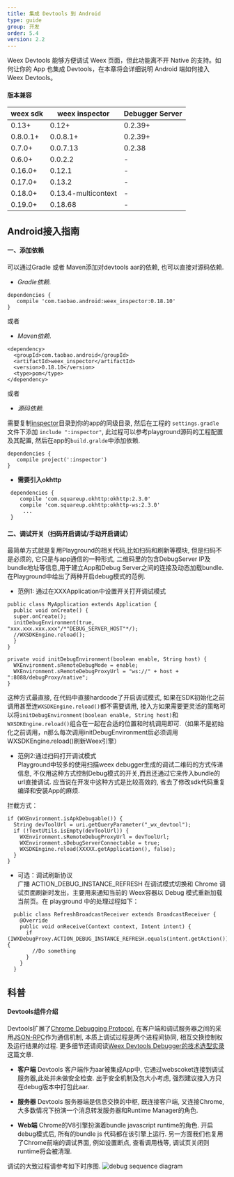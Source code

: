 ```yaml
---
title: 集成 Devtools 到 Android
type: guide
group: 开发
order: 5.4
version: 2.2
---
```


<!-- toc -->

Weex Devtools 能够方便调试 Weex 页面，但此功能离不开 Native 的支持。如何让你的 App 也集成 Devtools，在本章将会详细说明 Android 端如何接入 Weex Devtools。

#### 版本兼容

| weex sdk | weex inspector | Debugger Server |
|----------|----------------|-----------------|
| 0.13+    | 0.12+          | 0.2.39+         |
| 0.8.0.1+ | 0.0.8.1+       | 0.2.39+         |
| 0.7.0+   | 0.0.7.13       | 0.2.38          |
| 0.6.0+   | 0.0.2.2        | -               |
| 0.16.0+  | 0.12.1         | -               |
| 0.17.0+  | 0.13.2         | -               |
| 0.18.0+  | 0.13.4-multicontext | -               |
| 0.19.0+  | 0.18.68        | -               |

## Android接入指南

#### 一、添加依赖
可以通过Gradle 或者 Maven添加对devtools aar的依赖, 也可以直接对源码依赖.

  * *Gradle依赖*.
  ```
  dependencies {
     compile 'com.taobao.android:weex_inspector:0.18.10'
  }
  ```
  
  或者
  * *Maven依赖*.
  ```
  <dependency>
    <groupId>com.taobao.android</groupId>
    <artifactId>weex_inspector</artifactId>
    <version>0.18.10</version>
    <type>pom</type>
  </dependency>
  ```
  
  或者
  * *源码依赖*.
  
  需要复制[inspector](https://github.com/weexteam/weex_devtools_android/tree/master/inspector)目录到你的app的同级目录, 然后在工程的 `settings.gradle` 文件下添加 `include ":inspector"`, 此过程可以参考playground源码的工程配置及其配置, 然后在app的`build.gralde`中添加依赖.
  ```
  dependencies {
     compile project(':inspector')
  }
```
 
 * **需要引入okhttp**
 ```
  dependencies {
     compile 'com.squareup.okhttp:okhttp:2.3.0'
     compile 'com.squareup.okhttp:okhttp-ws:2.3.0'
      ...
  }
 ```
 
#### 二、调试开关（扫码开启调试/手动开启调试）

最简单方式就是复用Playground的相关代码,比如扫码和刷新等模块, 但是扫码不是必须的, 它只是与app通信的一种形式, 二维码里的包含DebugServer IP及bundle地址等信息,用于建立App和Debug Server之间的连接及动态加载bundle. 在Playground中给出了两种开启debug模式的范例.

* 范例1: 通过在XXXApplication中设置开关打开调试模式 <br>
```
public class MyApplication extends Application {
  public void onCreate() {
  super.onCreate();
  initDebugEnvironment(true, "xxx.xxx.xxx.xxx"/*"DEBUG_SERVER_HOST"*/);
  //WXSDKEngine.reload();
  }
}

private void initDebugEnvironment(boolean enable, String host) {
  WXEnvironment.sRemoteDebugMode = enable;
  WXEnvironment.sRemoteDebugProxyUrl = "ws://" + host + ":8088/debugProxy/native";
}
```
这种方式最直接, 在代码中直接hardcode了开启调试模式, 如果在SDK初始化之前调用甚至连`WXSDKEngine.reload()`都不需要调用, 接入方如果需要更灵活的策略可以将`initDebugEnvironment(boolean enable, String host)`和`WXSDKEngine.reload()`组合在一起在合适的位置和时机调用即可.（如果不是初始化之前调用，n那么每次调用initDebugEnvironment后必须调用WXSDKEngine.reload()刷新Weex引擎）

* 范例2:通过扫码打开调试模式 <br>
Playground中较多的使用扫描weex debugger生成的调试二维码的方式传递信息, 不仅用这种方式控制Debug模式的开关,而且还通过它来传入bundle的url直接调试. 应当说在开发中这种方式是比较高效的, 省去了修改sdk代码重复编译和安装App的麻烦.

拦截方式：
````
if (WXEnvironment.isApkDebugable()) {
  String devToolUrl = uri.getQueryParameter("_wx_devtool");
  if (!TextUtils.isEmpty(devToolUrl)) {
    WXEnvironment.sRemoteDebugProxyUrl = devToolUrl;
    WXEnvironment.sDebugServerConnectable = true;
    WXSDKEngine.reload(XXXXX.getApplication(), false);
  }
}
````

* 可选：调试刷新协议 <br>
广播 ACTION_DEBUG_INSTANCE_REFRESH 在调试模式切换和 Chrome 调试页面刷新时发出，主要用来通知当前的 Weex容器以 Debug 模式重新加载当前页。在 playground 中的处理过程如下：
```
  public class RefreshBroadcastReceiver extends BroadcastReceiver {
    @Override
    public void onReceive(Context context, Intent intent) {
      if (IWXDebugProxy.ACTION_DEBUG_INSTANCE_REFRESH.equals(intent.getAction())) {
        //Do something
      }
    }
  }
```

## 科普

#### Devtools组件介绍
Devtools扩展了[Chrome Debugging Protocol](https://developer.chrome.com/devtools/docs/debugger-protocol), 在客户端和调试服务器之间的采用[JSON-RPC](https://en.wikipedia.org/wiki/JSON-RPC)作为通信机制, 本质上调试过程是两个进程间协同, 相互交换控制权及运行结果的过程. 更多细节还请阅读[Weex Devtools Debugger的技术选型实录](http://www.atatech.org/articles/59284)这篇文章.

* **客户端**
Devtools 客户端作为aar被集成App中, 它通过webscoket连接到调试服务器,此处并未做安全检查. 出于安全机制及包大小考虑, 强烈建议接入方只在debug版本中打包此aar.

* **服务器**
Devtools 服务器端是信息交换的中枢, 既连接客户端, 又连接Chrome, 大多数情况下扮演一个消息转发服务器和Runtime Manager的角色.

* **Web端**
Chrome的V8引擎扮演着bundle javascript runtime的角色. 开启debug模式后, 所有的bundle js 代码都在该引擎上运行. 另一方面我们也复用了Chrome前端的调试界面, 例如设置断点,  查看调用栈等, 调试页关闭则runtime将会被清理. 

调试的大致过程请参考如下时序图.
![debug sequence diagram](https://img.alicdn.com/tps/TB1igLoMVXXXXawapXXXXXXXXXX-786-1610.jpg "debug sequence diagram")
